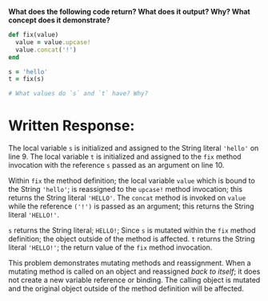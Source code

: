 **What does the following code return? What does it output? Why? What concept does it demonstrate?**

```ruby
def fix(value)
  value = value.upcase!
  value.concat('!')
end

s = 'hello'
t = fix(s)

# What values do `s` and `t` have? Why?
```
# Written Response:

The local variable `s` is initialized and assigned to the String literal `'hello'` on line 9. The local variable `t` is initialized and assigned to the `fix` method invocation with the reference `s` passed as an argument on line 10.

Within `fix` the method definition; the local variable `value` which is bound to the String `'hello'`; is reassigned to the `upcase!` method invocation; this returns the String literal `'HELLO'`.
The `concat` method is invoked on `value` while the reference `('!')` is passed as an argument; this returns the String literal `'HELLO!'`.

`s` returns the String literal; `HELLO!`; Since `s` is mutated within the `fix` method definition; the object outside of the method is affected.
`t` returns the String literal `'HELLO!'`; the return value of the `fix` method invocation.

This problem demonstrates mutating methods and reassignment. When a mutating method is called on an object and reassigned *back to itself*; it does not create a new variable reference or binding. The calling object is mutated and the original object outside of the method definition will be affected.